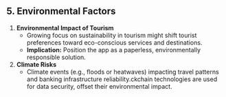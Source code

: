## 5. Environmental Factors

1. **Environmental Impact of Tourism**
   - Growing focus on sustainability in tourism might shift tourist preferences toward eco-conscious services and destinations.
   - **Implication:** Position the app as a paperless, environmentally responsible solution.
2. **Climate Risks**
   - Climate events (e.g., floods or heatwaves) impacting travel patterns and banking infrastructure reliability.ckchain technologies are used for data security, offset their environmental impact.